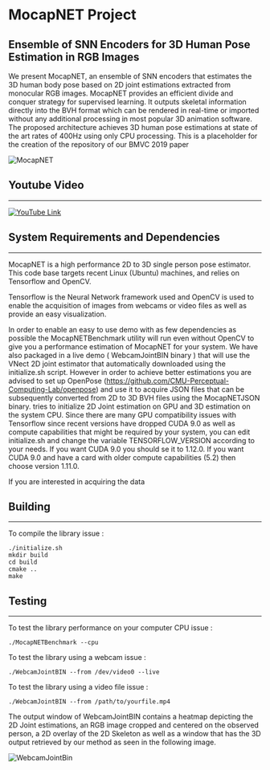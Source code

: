 # MocapNET Project
## Ensemble of SNN Encoders for 3D Human Pose Estimation in RGB Images

We present MocapNET, an ensemble of SNN encoders that estimates the 3D human body pose based on 2D joint estimations extracted from monocular RGB images. MocapNET provides an efficient divide and conquer strategy for supervised learning. It outputs skeletal information directly into the BVH format which can be rendered in real-time or imported without any additional processing in most popular 3D animation software. The proposed architecture achieves 3D human pose estimations at state of the art rates of 400Hz using only CPU processing.
This is a placeholder for the creation of the repository of our BMVC 2019 paper 

![MocapNET](https://raw.githubusercontent.com/FORTH-ModelBasedTracker/MocapNET/master/doc/mocapnetBannerImages.png)

## Youtube Video
------------------------------------------------------------------ 

[![YouTube Link](https://raw.githubusercontent.com/FORTH-ModelBasedTracker/MocapNET/master/doc/youtubevideolink.jpg)  ](https://www.youtube.com/watch?v=fH5e-KMBvM0)

## System Requirements and Dependencies
------------------------------------------------------------------ 
MocapNET is a high performance 2D to 3D single person pose estimator.
This code base targets recent Linux (Ubuntu) machines, and relies on Tensorflow and OpenCV. 

Tensorflow is the Neural Network framework used and OpenCV is used to enable the acquisition of images from webcams or video files as well as provide an easy visualization.

In order to enable an easy to use demo with as few dependencies as possible the MocapNETBenchmark utility will run even without OpenCV to give you a performance estimation of MocapNET for your system. We have also packaged in a live demo ( WebcamJointBIN binary ) that will use the VNect 2D joint estimator that automatically downloaded using the initialize.sh script. However in order to achieve better estimations you are advised to set up OpenPose (https://github.com/CMU-Perceptual-Computing-Lab/openpose) and use it to acquire JSON files that can be subsequently converted from 2D to 3D BVH files using the MocapNETJSON binary.  tries to initialize 2D Joint estimation on GPU and 3D estimation on the system CPU. Since there are many GPU compatibility issues with Tensorflow since recent versions have dropped CUDA 9.0 as well as compute capabilities that might be required by your system, you can edit initialize.sh and change the variable TENSORFLOW_VERSION according to your needs. If you want CUDA 9.0 you should se it to 1.12.0. If you want CUDA 9.0 and have a card with older compute capabilities (5.2) then choose version 1.11.0.

If you are interested in acquiring the data


## Building
------------------------------------------------------------------ 

To compile the library issue :

```
./initialize.sh
mkdir build 
cd build 
cmake .. 
make 
```
 


## Testing
------------------------------------------------------------------ 

To test the library performance on your computer CPU issue :

```
./MocapNETBenchmark --cpu
```

To test the library using a webcam issue :

```
./WebcamJointBIN --from /dev/video0 --live
```

To test the library using a video file issue :

```
./WebcamJointBIN --from /path/to/yourfile.mp4
```

The output window of WebcamJointBIN contains a heatmap depicting the 2D Joint estimations, an RGB image cropped and centered on the observed person, a 2D overlay of the 2D Skeleton as well as a window that has the 3D output retrieved by our method as seen in the following image.

![WebcamJointBin](https://raw.githubusercontent.com/FORTH-ModelBasedTracker/MocapNET/master/doc/demoview.jpg)


